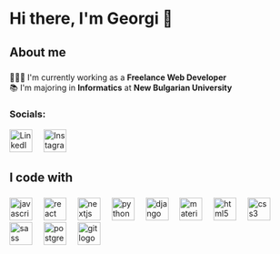 <h1 align="left">Hi there, I'm Georgi 👋</h1>

###

<h2 align="left">About me</h2>

###

<p align="left">🧑🏻‍💻 I'm currently working as a <strong>Freelance Web Developer</strong><br>📚 I'm majoring in <strong>Informatics</strong> at <strong>New Bulgarian University</strong></p>

<h3 align="left">Socials:</h3>
<div>
  <a href="https://www.linkedin.com/in/georgiandreev/"><img src="https://raw.githubusercontent.com/maurodesouza/profile-readme-generator/master/src/assets/icons/social/linkedin/default.svg" height="40" alt="LinkedIn"/></a>
  <img width="12" />
  <a href="https://www.instagram.com/greev/"><img src="https://raw.githubusercontent.com/maurodesouza/profile-readme-generator/master/src/assets/icons/social/instagram/default.svg" height="40" alt="Instagram"/></a>
</div>

###

<h2 align="left">I code with</h2>

###

<div align="left">
  <img src="https://cdn.jsdelivr.net/gh/devicons/devicon/icons/javascript/javascript-original.svg" height="40" alt="javascript logo"  />
  <img width="12" />
  <img src="https://cdn.jsdelivr.net/gh/devicons/devicon/icons/react/react-original.svg" height="40" alt="react logo"  />
  <img width="12" />
  <img src="https://cdn.jsdelivr.net/gh/devicons/devicon/icons/nextjs/nextjs-original.svg" height="40" alt="nextjs logo"  />
  <img width="12" />
  <img src="https://cdn.jsdelivr.net/gh/devicons/devicon/icons/python/python-original.svg" height="40" alt="python logo"  />
  <img width="12" />
  <img src="https://cdn.jsdelivr.net/gh/devicons/devicon/icons/django/django-plain.svg" height="40" alt="django logo"  />
  <img width="12" />
  <img src="https://cdn.jsdelivr.net/gh/devicons/devicon/icons/materialui/materialui-original.svg" height="40" alt="materialui logo"  />
  <img width="12" />
  <img src="https://cdn.jsdelivr.net/gh/devicons/devicon/icons/html5/html5-original.svg" height="40" alt="html5 logo"  />
  <img width="12" />
  <img src="https://cdn.jsdelivr.net/gh/devicons/devicon/icons/css3/css3-original.svg" height="40" alt="css3 logo"  />
  <img width="12" />
  <img src="https://cdn.jsdelivr.net/gh/devicons/devicon/icons/sass/sass-original.svg" height="40" alt="sass logo"  />
  <img width="12" />
  <img src="https://cdn.jsdelivr.net/gh/devicons/devicon/icons/postgresql/postgresql-original.svg" height="40" alt="postgresql logo"  />
  <img width="12" />
  <img src="https://cdn.jsdelivr.net/gh/devicons/devicon/icons/git/git-original.svg" height="40" alt="git logo"  />
</div>

###

